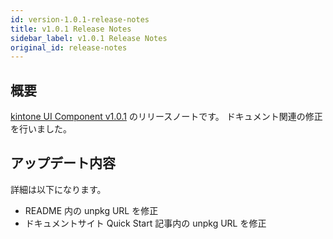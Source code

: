 ```yaml
---
id: version-1.0.1-release-notes
title: v1.0.1 Release Notes
sidebar_label: v1.0.1 Release Notes
original_id: release-notes
---
```


## 概要

[kintone UI Component v1.0.1](https://github.com/kintone-labs/kintone-ui-component/releases/tag/v1.0.1) のリリースノートです。
ドキュメント関連の修正を行いました。

## アップデート内容

詳細は以下になります。

- README 内の unpkg URL を修正
- ドキュメントサイト Quick Start 記事内の unpkg URL を修正